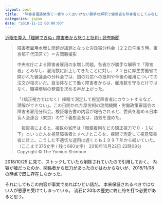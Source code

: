 ```yaml
---
layout: post
title:  "障害者優遇施策で一番やってはいけない勝手な解釈で健常者を障害者としてみなしていた記事が1ヶ月も経たずに消えてた"
categories: japan
date: "2018-11-12 00:00:00"
---
```


[近眼を算入「理解できぬ」障害者から怒りと批判 : 読売新聞](https://www.yomiuri.co.jp/national/20181022-OYT1T50109.html)

> 障害者雇用水増し問題が議題となった労政審分科会（２２日午後５時、東京都千代田区で）＝吉岡毅撮影
>
> 中央省庁による障害者雇用の水増し問題。各省庁が勝手な解釈で「障害者」とみなし、雇用数に計上してきたことに対し、２２日に厚生労働省で開かれた審議会の分科会では、国の対応への批判や今後の雇用についての注文が相次いだ。自治体などで働く障害者からは、雇用数を守るだけではなく、職場環境の整備を求める声が上がった。
>
>「（矯正視力ではなく）裸眼で測定して視覚障害者にカウントするなど、理解ができない」。この日開かれた厚労相の諮問機関・労働政策審議会の障害者雇用分科会。検証報告書の内容が報告されると、委員を務める日本盲人会連合（東京）の竹下義樹会長は、語気を強めた。
>
>　報告書によると、複数の省庁は「眼鏡着用などの矯正視力で０・１以下」といった人を視覚障害者とすべきところを、裸眼で測定して視覚障害者に計上。こうした不適切な運用は遅くとも１９９７年から続いていた。
> （ここまで376文字 / 残り680文字）
> 2018年10月22日 22時08分 Copyright © The Yomiuri Shimbun

2018/10/25 に見て、ストックしていたら削除されていたので引用しておく。
内容が嘘だったのか、関係者から圧力があったのかはわからないが、2018/11/08 の時点で既に存在しなかった。

それにしてもこの内容が事実であればひどい話だ。
本来保証されるべきではない人が恩恵を受けてしまっている。
流石に20年の歴史に終止符を打つ必要があると思う。
